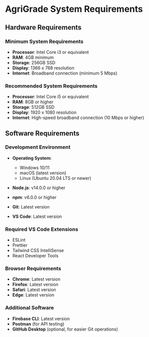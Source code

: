 # AgriGrade System Requirements

## Hardware Requirements

### Minimum System Requirements
- **Processor**: Intel Core i3 or equivalent
- **RAM**: 4GB minimum
- **Storage**: 256GB SSD
- **Display**: 1366 x 768 resolution
- **Internet**: Broadband connection (minimum 5 Mbps)

### Recommended System Requirements
- **Processor**: Intel Core i5 or equivalent
- **RAM**: 8GB or higher
- **Storage**: 512GB SSD
- **Display**: 1920 x 1080 resolution
- **Internet**: High-speed broadband connection (10 Mbps or higher)

## Software Requirements

### Development Environment
- **Operating System**: 
  - Windows 10/11
  - macOS (latest version)
  - Linux (Ubuntu 20.04 LTS or newer)

- **Node.js**: v14.0.0 or higher
- **npm**: v6.0.0 or higher
- **Git**: Latest version
- **VS Code**: Latest version

### Required VS Code Extensions
- ESLint
- Prettier
- Tailwind CSS IntelliSense
- React Developer Tools

### Browser Requirements
- **Chrome**: Latest version
- **Firefox**: Latest version
- **Safari**: Latest version
- **Edge**: Latest version

### Additional Software
- **Firebase CLI**: Latest version
- **Postman** (for API testing)
- **GitHub Desktop** (optional, for easier Git operations) 